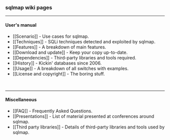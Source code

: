 ### sqlmap wiki pages
----
#### User's manual
* [[Scenario]] - Use cases for sqlmap.
* [[Techniques]] - SQLi techniques detected and exploited by sqlmap.
* [[Features]] - A breakdown of main features.
* [[Download and update]] - Keep your copy up-to-date.
* [[Dependencies]] - Third-party libraries and tools required.
* [[History]] - Kickin' databases since 2006.
* [[Usage]] - A breakdown of all switches with examples.
* [[License and copyright]] - The boring stuff.

<br>

----
#### Miscellaneous
* [[FAQ]] - Frequently Asked Questions.
* [[Presentations]] - List of material presented at conferences around sqlmap.
* [[Third party libraries]] - Details of third-party libraries and tools used by sqlmap.
